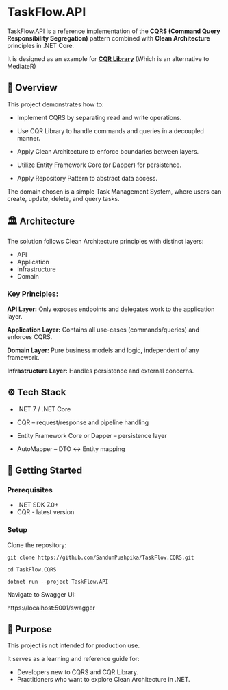 # TaskFlow.API

TaskFlow.API is a reference implementation of the **CQRS (Command Query Responsibility Segregation)** pattern combined with **Clean Architecture** principles in .NET Core.

It is designed as an example for **[CQR Library](https://www.nuget.org/packages/CQR)** (Which is an alternative to MediateR)

## 📖 Overview

This project demonstrates how to:

* Implement CQRS by separating read and write operations.

* Use CQR Library to handle commands and queries in a decoupled manner.

* Apply Clean Architecture to enforce boundaries between layers.

* Utilize Entity Framework Core (or Dapper) for persistence.

* Apply Repository Pattern to abstract data access.

The domain chosen is a simple Task Management System, where users can create, update, delete, and query tasks.

## 🏛️ Architecture

The solution follows Clean Architecture principles with distinct layers:
- API
- Application
- Infrastructure
- Domain

### Key Principles:

**API Layer:** Only exposes endpoints and delegates work to the application layer.

**Application Layer:** Contains all use-cases (commands/queries) and enforces CQRS.

**Domain Layer:** Pure business models and logic, independent of any framework.

**Infrastructure Layer:** Handles persistence and external concerns.

## ⚙️ Tech Stack

- .NET 7 / .NET Core

- CQR – request/response and pipeline handling

- Entity Framework Core or Dapper – persistence layer

- AutoMapper – DTO ↔ Entity mapping

## 🚀 Getting Started
### Prerequisites

- .NET SDK 7.0+
-  CQR - latest version

### Setup

Clone the repository:

`git clone https://github.com/SandunPushpika/TaskFlow.CQRS.git`

`cd TaskFlow.CQRS`

`dotnet run --project TaskFlow.API`

Navigate to Swagger UI:

https://localhost:5001/swagger


## 🎯 Purpose

This project is not intended for production use.

It serves as a learning and reference guide for:

- Developers new to CQRS and CQR Library.
- Practitioners who want to explore Clean Architecture in .NET.
